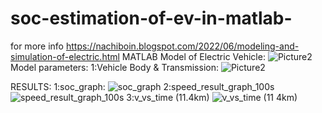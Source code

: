 # soc-estimation-of-ev-in-matlab-
for more info
https://nachiboin.blogspot.com/2022/06/modeling-and-simulation-of-electric.html
MATLAB Model of Electric Vehicle:
![Picture2](https://user-images.githubusercontent.com/105433273/205340453-9ffdc050-d47f-46ac-88db-0481eeac3b9c.png)
Model parameters: 
1:Vehicle Body & Transmission:
![Picture2](https://user-images.githubusercontent.com/105433273/205340615-eba9c14a-b3df-49d2-b043-9aea28d88346.png)

RESULTS:
1:soc_graph:
![soc_graph](https://user-images.githubusercontent.com/105433273/205339728-2bd90df1-2a51-4098-9001-1269bc2623da.jpg)
2:speed_result_graph_100s
![speed_result_graph_100s](https://user-images.githubusercontent.com/105433273/205339743-6f1ac463-0f11-46d1-9701-246759eae623.png)
3:v_vs_time (11.4km)
![v_vs_time (11 4km)](https://user-images.githubusercontent.com/105433273/205339750-1e991234-03b4-4bc8-b4e6-2028ad035c92.jpg)
